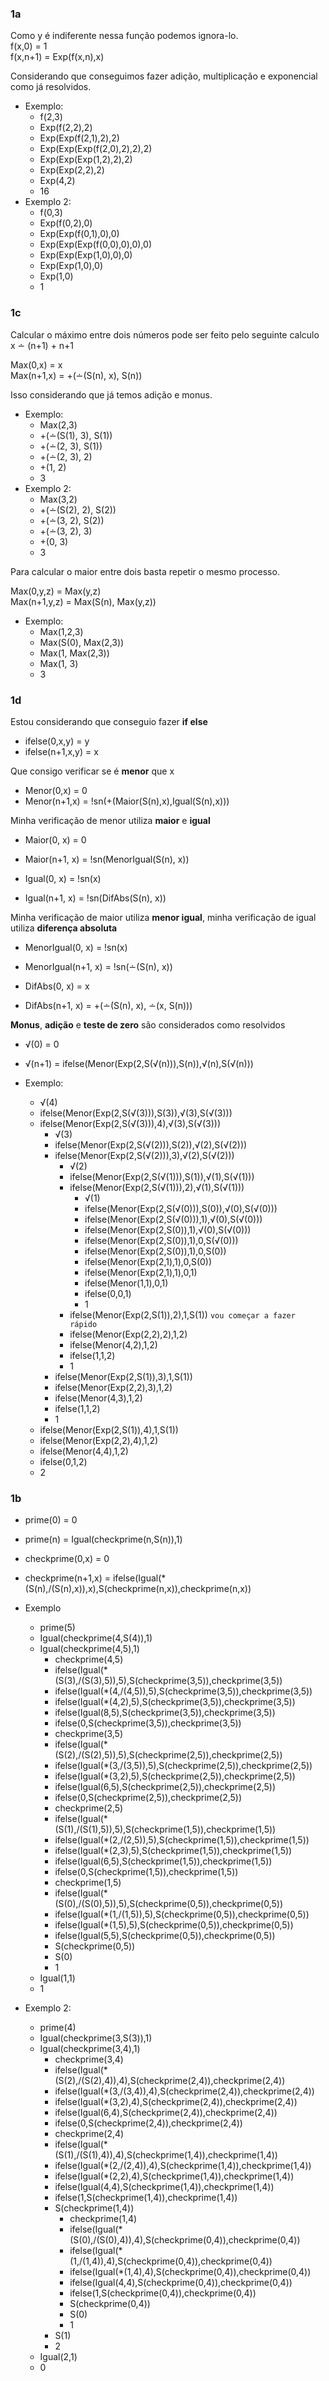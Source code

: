 ### 1a
Como y é indiferente nessa função podemos ignora-lo.  
f(x,0) = 1  
f(x,n+1) =  Exp(f(x,n),x)  

Considerando que conseguimos fazer adição, multiplicação e exponencial como já resolvidos.  

* Exemplo:  
  * f(2,3)
  * Exp(f(2,2),2)
  * Exp(Exp(f(2,1),2),2)
  * Exp(Exp(Exp(f(2,0),2),2),2)
  * Exp(Exp(Exp(1,2),2),2)
  * Exp(Exp(2,2),2)
  * Exp(4,2)
  * 16
* Exemplo 2:
  * f(0,3)
  * Exp(f(0,2),0)
  * Exp(Exp(f(0,1),0),0)
  * Exp(Exp(Exp(f(0,0),0),0),0)
  * Exp(Exp(Exp(1,0),0),0)
  * Exp(Exp(1,0),0)
  * Exp(1,0)
  * 1

### 1c
Calcular o máximo entre dois números pode ser feito pelo seguinte calculo  
x ∸ (n+1) + n+1  

Max(0,x) = x  
Max(n+1,x) = +(∸(S(n), x), S(n))  

Isso considerando que já temos adição e monus.  

* Exemplo:
  * Max(2,3)  
  * +(∸(S(1), 3), S(1))  
  * +(∸(2, 3), S(1))  
  * +(∸(2, 3), 2)  
  * +(1, 2)  
  * 3  
* Exemplo 2:
  * Max(3,2)  
  * +(∸(S(2), 2), S(2))
  * +(∸(3, 2), S(2))
  * +(∸(3, 2), 3)
  * +(0, 3)
  * 3


Para calcular o maior entre dois basta repetir o mesmo processo.  

Max(0,y,z) = Max(y,z)  
Max(n+1,y,z) = Max(S(n), Max(y,z))  

* Exemplo:
  * Max(1,2,3)
  * Max(S(0), Max(2,3))
  * Max(1, Max(2,3))
  * Max(1, 3)
  * 3

### 1d
Estou considerando que conseguio fazer **if else**   

* ifelse(0,x,y) = y  
* ifelse(n+1,x,y) = x   

Que consigo verificar se é **menor** que x  

* Menor(0,x) = 0  
* Menor(n+1,x) = !sn(+(Maior(S(n),x),Igual(S(n),x)))  

Minha verificação de menor utiliza **maior** e **igual**   

* Maior(0, x) = 0  
* Maior(n+1, x) = !sn(MenorIgual(S(n), x))  


* Igual(0, x) = !sn(x)  
* Igual(n+1, x) = !sn(DifAbs(S(n), x))  

Minha verificação de maior utiliza **menor igual**, minha verificação de igual utiliza **diferença absoluta**  

* MenorIgual(0, x) = !sn(x)  
* MenorIgual(n+1, x) = !sn(∸(S(n), x))  


* DifAbs(0, x) = x
* DifAbs(n+1, x) = +(∸(S(n), x), ∸(x, S(n)))  

**Monus**, **adição** e **teste de zero** são considerados como resolvidos  

* √(0) = 0  
* √(n+1) = ifelse(Menor(Exp(2,S(√(n))),S(n)),√(n),S(√(n)))  

* Exemplo:
  * √(4)
  * ifelse(Menor(Exp(2,S(√(3))),S(3)),√(3),S(√(3)))
  * ifelse(Menor(Exp(2,S(√(3))),4),√(3),S(√(3)))
    * √(3)
    * ifelse(Menor(Exp(2,S(√(2))),S(2)),√(2),S(√(2)))
    * ifelse(Menor(Exp(2,S(√(2))),3),√(2),S(√(2)))
      * √(2)
      * ifelse(Menor(Exp(2,S(√(1))),S(1)),√(1),S(√(1)))
      * ifelse(Menor(Exp(2,S(√(1))),2),√(1),S(√(1)))
        * √(1)
        * ifelse(Menor(Exp(2,S(√(0))),S(0)),√(0),S(√(0)))
        * ifelse(Menor(Exp(2,S(√(0))),1),√(0),S(√(0)))
        * ifelse(Menor(Exp(2,S(0)),1),√(0),S(√(0)))
        * ifelse(Menor(Exp(2,S(0)),1),0,S(√(0)))
        * ifelse(Menor(Exp(2,S(0)),1),0,S(0))
        * ifelse(Menor(Exp(2,1),1),0,S(0))
        * ifelse(Menor(Exp(2,1),1),0,1)
        * ifelse(Menor(1,1),0,1)
        * ifelse(0,0,1)
        * 1
      * ifelse(Menor(Exp(2,S(1)),2),1,S(1)) `vou começar a fazer rápido`
      * ifelse(Menor(Exp(2,2),2),1,2)
      * ifelse(Menor(4,2),1,2)
      * ifelse(1,1,2)
      * 1
    * ifelse(Menor(Exp(2,S(1)),3),1,S(1))
    * ifelse(Menor(Exp(2,2),3),1,2)
    * ifelse(Menor(4,3),1,2)
    * ifelse(1,1,2)
    * 1
  * ifelse(Menor(Exp(2,S(1)),4),1,S(1))
  * ifelse(Menor(Exp(2,2),4),1,2)
  * ifelse(Menor(4,4),1,2)
  * ifelse(0,1,2)
  * 2

### 1b

* prime(0) = 0
* prime(n) = Igual(checkprime(n,S(n)),1)

* checkprime(0,x) = 0
* checkprime(n+1,x) = ifelse(Igual(\*(S(n),/(S(n),x)),x),S(checkprime(n,x)),checkprime(n,x))

* Exemplo
  * prime(5)
  * Igual(checkprime(4,S(4)),1)
  * Igual(checkprime(4,5),1)
    * checkprime(4,5)
    * ifelse(Igual(\*(S(3),/(S(3),5)),5),S(checkprime(3,5)),checkprime(3,5))
    * ifelse(Igual(\*(4,/(4,5)),5),S(checkprime(3,5)),checkprime(3,5))
    * ifelse(Igual(\*(4,2),5),S(checkprime(3,5)),checkprime(3,5))
    * ifelse(Igual(8,5),S(checkprime(3,5)),checkprime(3,5))
    * ifelse(0,S(checkprime(3,5)),checkprime(3,5))
    * checkprime(3,5)
    * ifelse(Igual(\*(S(2),/(S(2),5)),5),S(checkprime(2,5)),checkprime(2,5))
    * ifelse(Igual(\*(3,/(3,5)),5),S(checkprime(2,5)),checkprime(2,5))
    * ifelse(Igual(\*(3,2),5),S(checkprime(2,5)),checkprime(2,5))
    * ifelse(Igual(6,5),S(checkprime(2,5)),checkprime(2,5))
    * ifelse(0,S(checkprime(2,5)),checkprime(2,5))
    * checkprime(2,5)
    * ifelse(Igual(\*(S(1),/(S(1),5)),5),S(checkprime(1,5)),checkprime(1,5))
    * ifelse(Igual(\*(2,/(2,5)),5),S(checkprime(1,5)),checkprime(1,5))
    * ifelse(Igual(\*(2,3),5),S(checkprime(1,5)),checkprime(1,5))
    * ifelse(Igual(6,5),S(checkprime(1,5)),checkprime(1,5))
    * ifelse(0,S(checkprime(1,5)),checkprime(1,5))
    * checkprime(1,5)
    * ifelse(Igual(\*(S(0),/(S(0),5)),5),S(checkprime(0,5)),checkprime(0,5))
    * ifelse(Igual(\*(1,/(1,5)),5),S(checkprime(0,5)),checkprime(0,5))
    * ifelse(Igual(\*(1,5),5),S(checkprime(0,5)),checkprime(0,5))
    * ifelse(Igual(5,5),S(checkprime(0,5)),checkprime(0,5))
    * S(checkprime(0,5))
    * S(0)
    * 1
  * Igual(1,1)
  * 1
* Exemplo 2:
  * prime(4)
  * Igual(checkprime(3,S(3)),1)
  * Igual(checkprime(3,4),1)
    * checkprime(3,4)
    * ifelse(Igual(\*(S(2),/(S(2),4)),4),S(checkprime(2,4)),checkprime(2,4))
    * ifelse(Igual(\*(3,/(3,4)),4),S(checkprime(2,4)),checkprime(2,4))
    * ifelse(Igual(\*(3,2),4),S(checkprime(2,4)),checkprime(2,4))
    * ifelse(Igual(6,4),S(checkprime(2,4)),checkprime(2,4))
    * ifelse(0,S(checkprime(2,4)),checkprime(2,4))
    * checkprime(2,4)
    * ifelse(Igual(\*(S(1),/(S(1),4)),4),S(checkprime(1,4)),checkprime(1,4))
    * ifelse(Igual(\*(2,/(2,4)),4),S(checkprime(1,4)),checkprime(1,4))
    * ifelse(Igual(\*(2,2),4),S(checkprime(1,4)),checkprime(1,4))
    * ifelse(Igual(4,4),S(checkprime(1,4)),checkprime(1,4))
    * ifelse(1,S(checkprime(1,4)),checkprime(1,4))
    * S(checkprime(1,4))
      * checkprime(1,4)
      * ifelse(Igual(\*(S(0),/(S(0),4)),4),S(checkprime(0,4)),checkprime(0,4))
      * ifelse(Igual(\*(1,/(1,4)),4),S(checkprime(0,4)),checkprime(0,4))
      * ifelse(Igual(\*(1,4),4),S(checkprime(0,4)),checkprime(0,4))
      * ifelse(Igual(4,4),S(checkprime(0,4)),checkprime(0,4))
      * ifelse(1,S(checkprime(0,4)),checkprime(0,4))
      * S(checkprime(0,4))
      * S(0)
      * 1
    * S(1)
    * 2
  * Igual(2,1)
  * 0
